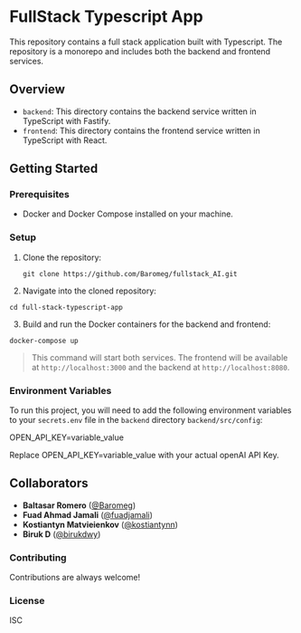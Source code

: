 # FullStack Typescript App

This repository contains a full stack application built with Typescript. The repository is a monorepo and includes both the backend and frontend services.

## Overview

- `backend`: This directory contains the backend service written in TypeScript with Fastify.
- `frontend`: This directory contains the frontend service written in TypeScript with React.

## Getting Started

### Prerequisites

- Docker and Docker Compose installed on your machine.

### Setup

1. Clone the repository:

   ```
   git clone https://github.com/Baromeg/fullstack_AI.git
   ```

2. Navigate into the cloned repository:

```
cd full-stack-typescript-app
```

3. Build and run the Docker containers for the backend and frontend:

```
docker-compose up
```

> This command will start both services. The frontend will be available at `http://localhost:3000` and the backend at `http://localhost:8080`.

### Environment Variables

To run this project, you will need to add the following environment variables to your `secrets.env` file in the `backend` directory `backend/src/config`:

OPEN_API_KEY=variable_value

Replace OPEN_API_KEY=variable_value with your actual openAI API Key.

## Collaborators

- **Baltasar Romero** ([@Baromeg](https://github.com/Baromeg))
- **Fuad Ahmad Jamali** ([@fuadjamali](https://github.com/fuadjamali))
- **Kostiantyn Matvieienkov** ([@kostiantynn](https://github.com/kostiantynn))
- **Biruk D** ([@birukdwy](https://github.com/birukdwy))

### Contributing

Contributions are always welcome!

### License

ISC
